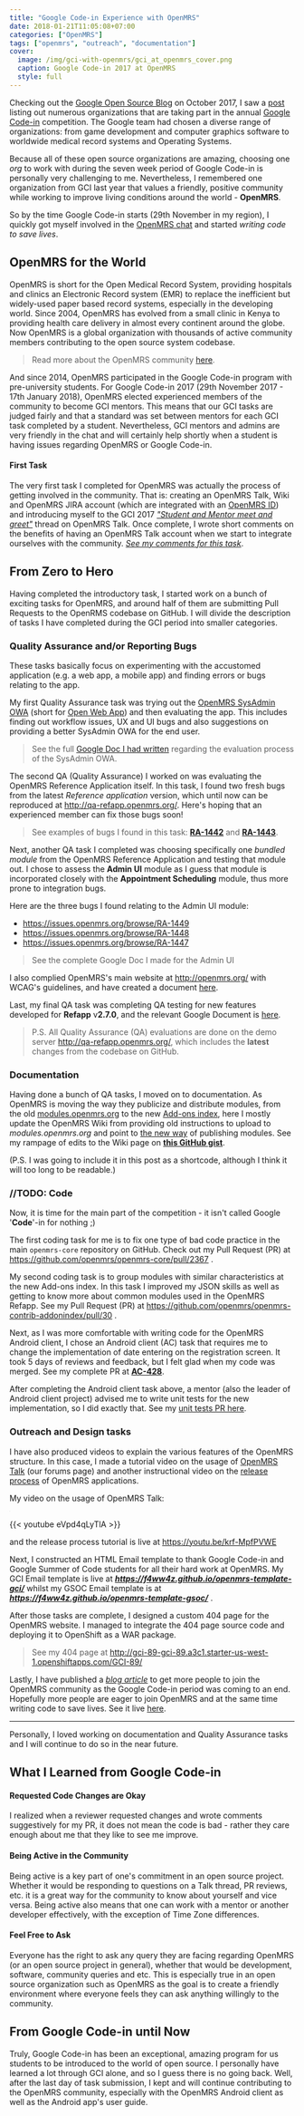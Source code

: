 ```yaml
---
title: "Google Code-in Experience with OpenMRS"
date: 2018-01-21T11:05:08+07:00
categories: ["OpenMRS"]
tags: ["openmrs", "outreach", "documentation"]
cover:
  image: /img/gci-with-openmrs/gci_at_openmrs_cover.png
  caption: Google Code-in 2017 at OpenMRS
  style: full
---
```


Checking out the [Google Open Source Blog](https://opensource.googleblog.com) on October 2017, I saw a [post](https://opensource.googleblog.com/2017/10/welcoming-25-mentor-organizations-for.html) listing out numerous organizations that are taking part in the annual [Google Code-in](https://codein.withgoogle.com/) competition. The Google team had chosen a diverse range of organizations: from game development and computer graphics software to worldwide medical record systems and Operating Systems.

Because all of these open source organizations are amazing, choosing one *org* to work with during the seven week period of Google Code-in is personally very challenging to me. Nevertheless, I remembered one organization from GCI last year that values a friendly, positive community while working to improve living conditions around the world - **OpenMRS**.

So by the time Google Code-in starts (29th November in my region), I quickly got myself involved in the [OpenMRS chat](https://wiki.openmrs.org/x/EQAP) and started *writing code to save lives*.

## OpenMRS for the World

OpenMRS is short for the Open Medical Record System, providing hospitals and clinics an Electronic Record system (EMR) to replace the inefficient but widely-used paper based record systems, especially in the developing world. Since 2004, OpenMRS has evolved from a small clinic in Kenya to providing health care delivery in almost every continent around the globe. Now OpenMRS is a global organization with thousands of active community members contributing to the open source system codebase.

>Read more about the OpenMRS community [here](/post/about-openmrs).

And since 2014, OpenMRS participated in the Google Code-in program with pre-university students. For Google Code-in 2017 (29th November 2017 - 17th January 2018), OpenMRS elected experienced members of the community to become GCI mentors. This means that our GCI tasks are judged fairly and that a standard was set between mentors for each GCI task completed by a student. Nevertheless, GCI mentors and admins are very friendly in the chat and will certainly help shortly when a student is having issues regarding OpenMRS or Google Code-in.

#### First Task

The very first task I completed for OpenMRS was actually the process of getting involved in the community. That is: creating an OpenMRS Talk, Wiki and OpenMRS JIRA account (which are integrated with an [OpenMRS ID](http://id.openmrs.org/)) and introducing myself to the GCI 2017 [*"Student and Mentor meet and greet"*](https://talk.openmrs.org/t/google-code-in-2017-student-and-mentor-meet-and-greet) thread on OpenMRS Talk. Once complete, I wrote short comments on the benefits of having an OpenMRS Talk account when we start to integrate ourselves with the community. [*See my comments for this task*](https://issues.openmrs.org/browse/GCI-134?focusedCommentId=242770&page=com.atlassian.jira.plugin.system.issuetabpanels%3Acomment-tabpanel#comment-242770).

## From Zero to Hero

Having completed the introductory task, I started work on a bunch of exciting tasks for OpenMRS, and around half of them are submitting Pull Requests to the OpenRMS codebase on GitHub. I will divide the description of tasks I have completed during the GCI period into smaller categories.

### Quality Assurance and/or Reporting Bugs

These tasks basically focus on experimenting with the accustomed application (e.g. a web app, a mobile app) and finding errors or bugs relating to the app.

My first Quality Assurance task was trying out the [OpenMRS SysAdmin OWA](https://addons.openmrs.org/#/show/org.openmrs.owa.sysadmin) (short for [Open Web App](https://wiki.openmrs.org/x/C4KIBQ)) and then evaluating the app. This includes finding out workflow issues, UX and UI bugs and also suggestions on providing a better SysAdmin OWA for the end user.

>See the full [Google Doc I had written](https://docs.google.com/document/d/1YQ3FSbw5Vsl4V37bBm-jBM6xPhYcLIVJL6BDFSTxSos/edit?usp=sharing) regarding the evaluation process of the SysAdmin OWA.

The second QA (Quality Assurance) I worked on was evaluating the OpenMRS Reference Application itself. In this task, I found two fresh bugs from the latest *Reference application* version, which until now can be reproduced at http://qa-refapp.openmrs.org/. Here's hoping that an experienced member can fix those bugs soon!

>See examples of bugs I found in this task: [**RA-1442**](https://issues.openmrs.org/browse/RA-1442) and [**RA-1443**](https://issues.openmrs.org/browse/RA-1443).

Next, another QA task I completed was choosing specifically one *bundled module* from the OpenMRS Reference Application and testing that module out. I chose to assess the **Admin UI** module as I guess that module is incorporated closely with the **Appointment Scheduling** module, thus more prone to integration bugs.

Here are the three bugs I found relating to the Admin UI module:

- https://issues.openmrs.org/browse/RA-1449
- https://issues.openmrs.org/browse/RA-1448
- https://issues.openmrs.org/browse/RA-1447

>See the complete Google Doc I made for the Admin UI

I also complied OpenMRS's main website at http://openmrs.org/ with WCAG's guidelines, and have created a document [here](https://docs.google.com/document/d/14lzESgbCkhAh9W1gmzxrJWbcNFtftfYJ4qMtashw05c/edit?usp=sharing).

Last, my final QA task was completing QA testing for new features developed for **Refapp** v**2.7.0**, and the relevant Google Document is [here](https://docs.google.com/document/d/1jDRuUKDG5rmkAXyLLuGV_4mfl8hio0poLscGZnE-IEQ/edit?usp=sharing).

>P.S. All Quality Assurance (QA) evaluations are done on the demo server http://qa-refapp.openmrs.org/, which includes the **latest** changes from the codebase on GitHub.


### Documentation

Having done a bunch of QA tasks, I moved on to documentation. As OpenMRS is moving the way they publicize and distribute modules, from the old [modules.openmrs.org](http://modules.openmrs.org/) to the new [Add-ons index](http://addons.openmrs.org/), here I mostly update the OpenMRS Wiki from providing old instructions to upload to *modules.openmrs.org* and point to [the new way](https://wiki.openmrs.org/x/zIMmAQ) of publishing modules. See my rampage of edits to the Wiki page on [**this GitHub gist**](https://gist.github.com/f4ww4z/186cd956403d18bbe2a359a7e76ab35f).

(P.S. I was going to include it in this post as a shortcode, although I think it will too long to be readable.)

### //TODO: Code

Now, it is time for the main part of the competition - it isn't called Google '**Code**'-in for nothing ;)

The first coding task for me is to fix one type of bad code practice in the main `openmrs-core` repository on GitHub. Check out my Pull Request (PR) at https://github.com/openmrs/openmrs-core/pull/2367 .

My second coding task is to group modules with similar characteristics at the new Add-ons index. In this task I improved my JSON skills as well as getting to know more about common modules used in the OpenMRS Refapp. See my Pull Request (PR) at https://github.com/openmrs/openmrs-contrib-addonindex/pull/30 .

Next, as I was more comfortable with writing code for the OpenMRS Android client, I chose an Android client (AC) task that requires me to change the implementation of date entering on the registration screen. It took 5 days of reviews and feedback, but I felt glad when my code was merged. See my complete PR at [**AC-428**](https://github.com/openmrs/openmrs-contrib-android-client/pull/399).

After completing the Android client task above, a mentor (also the leader of Android client project) advised me to write unit tests for the new implementation, so I did exactly that. See my [unit tests PR here](https://github.com/openmrs/openmrs-contrib-android-client/pull/403/).

### Outreach and Design tasks

I have also produced videos to explain the various features of the OpenMRS structure. In this case, I made a tutorial video on the usage of [OpenMRS Talk](http://talk.openmrs.org/) (our forums page) and another instructional video on the [release process](https://wiki.openmrs.org/display/docs/Release+Process) of OpenMRS applications.

My video on the usage of OpenMRS Talk:
<iframe width="1" height="1" src="https://www.youtube.com/embed/eVpd4qLyTlA" frameborder="0" allow="autoplay; encrypted-media" allowfullscreen></iframe>

{{< youtube eVpd4qLyTlA >}}

and the release process tutorial is live at https://youtu.be/krf-MpfPVWE

Next, I constructed an HTML Email template to thank Google Code-in and Google Summer of Code students for all their hard work at OpenMRS. My GCI Email template is live at ***https://f4ww4z.github.io/openmrs-template-gci/*** whilst my GSOC Email template is at ***https://f4ww4z.github.io/openmrs-template-gsoc/*** .

After those tasks are complete, I designed a custom 404 page for the OpenMRS website. I managed to integrate the 404 page source code and deploying it to OpenShift as a WAR package.

>See my 404 page at http://gci-89-gci-89.a3c1.starter-us-west-1.openshiftapps.com/GCI-89/

Lastly, I have published a [*blog article*](/post/about-openmrs/) to get more people to join the OpenMRS community as the Google Code-in period was coming to an end. Hopefully more people are eager to join OpenMRS and at the same time writing code to save lives. See it live [here](/post/about-openmrs/).

---

Personally, I loved working on documentation and Quality Assurance tasks and I will continue to do so in the near future.


## What I Learned from Google Code-in

#### Requested Code Changes are Okay

I realized when a reviewer requested changes and wrote comments suggestively for my PR, it does not mean the code is bad - rather they care enough about me that they like to see me improve.

#### Being Active in the Community

Being active is a key part of one's commitment in an open source project. Whether it would be responding to questions on a Talk thread, PR reviews, etc. it is a great way for the community to know about yourself and vice versa. Being active also means that one can work with a mentor or another developer effectively, with the exception of Time Zone differences.

#### Feel Free to Ask

Everyone has the right to ask any query they are facing regarding OpenMRS (or an open source project in general), whether that would be development, software, community queries and etc. This is especially true in an open source organization such as OpenMRS as the goal is to create a friendly environment where everyone feels they can ask anything willingly to the community.

## From Google Code-in until Now

Truly, Google Code-in has been an exceptional, amazing program for us students to be introduced to the world of open source. I personally have learned a lot through GCI alone, and so I guess there is no going back. Well, after the last day of task submission, I kept and will continue contributing to the OpenMRS community, especially with the OpenMRS Android client as well as the Android app's user guide.

<!-- Although there might not be payment on offer, our very code will be used by thousands of clinics around the world, improving patients' living conditions in the developing world. And I guess saving lives are more valuable than what money can buy. -->
